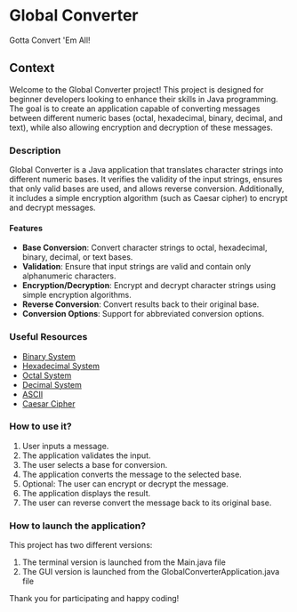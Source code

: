 # Global Converter

Gotta Convert 'Em All!

## Context

Welcome to the Global Converter project! This project is designed for beginner developers looking to enhance their skills in Java programming. The goal is to create an application capable of converting messages between different numeric bases (octal, hexadecimal, binary, decimal, and text), while also allowing encryption and decryption of these messages.

### Description

Global Converter is a Java application that translates character strings into different numeric bases. It verifies the validity of the input strings, ensures that only valid bases are used, and allows reverse conversion. Additionally, it includes a simple encryption algorithm (such as Caesar cipher) to encrypt and decrypt messages.

#### Features

- **Base Conversion**: Convert character strings to octal, hexadecimal, binary, decimal, or text bases.
- **Validation**: Ensure that input strings are valid and contain only alphanumeric characters.
- **Encryption/Decryption**: Encrypt and decrypt character strings using simple encryption algorithms.
- **Reverse Conversion**: Convert results back to their original base.
- **Conversion Options**: Support for abbreviated conversion options.

### Useful Resources

- [Binary System](#)
- [Hexadecimal System](#)
- [Octal System](#)
- [Decimal System](#)
- [ASCII](#)
- [Caesar Cipher](#)

### How to use it?

1. User inputs a message.
2. The application validates the input.
3. The user selects a base for conversion.
4. The application converts the message to the selected base.
5. Optional: The user can encrypt or decrypt the message.
6. The application displays the result.
7. The user can reverse convert the message back to its original base.

### How to launch the application?
This project has two different versions:
1. The terminal version is launched from the Main.java file
2. The GUI version is launched from the GlobalConverterApplication.java file

Thank you for participating and happy coding!
